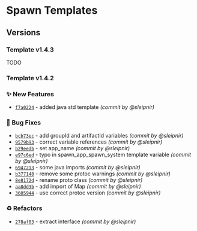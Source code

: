 # Spawn Templates

## Versions

### Template v1.4.3

TODO

### Template v1.4.2

### :sparkles: New Features
- [`f7a0224`](https://github.com/eigr/spawn-templates/commit/f7a022474d404868d4109eaf572326c4452a15e9) - added java std template *(commit by @sleipnir)*

### :bug: Bug Fixes
- [`bcb73ec`](https://github.com/eigr/spawn-templates/commit/bcb73ec097d3b4825e35196a2c7b818c29b486f0) - add groupId and artifactId variables *(commit by @sleipnir)*
- [`9579b93`](https://github.com/eigr/spawn-templates/commit/9579b9302dc41b33016cc2f5b5d0b84b28bf4d82) - correct variable references *(commit by @sleipnir)*
- [`b29eedb`](https://github.com/eigr/spawn-templates/commit/b29eedbbe4ca4a56376df8cecec29b0875c3d17a) - set app_name *(commit by @sleipnir)*
- [`e97c6ed`](https://github.com/eigr/spawn-templates/commit/e97c6ed1b4d464c4a24788e3a422650e873d5e05) - typo in spawn_app_spawn_system template variable *(commit by @sleipnir)*
- [`6947213`](https://github.com/eigr/spawn-templates/commit/69472132bc2d3ed08a96dbdf41a024c223d003e9) - some java imports *(commit by @sleipnir)*
- [`b377148`](https://github.com/eigr/spawn-templates/commit/b37714897a688b3f2e8dcb398199a2f77368bd31) - remove some protoc warnings *(commit by @sleipnir)*
- [`8e8172d`](https://github.com/eigr/spawn-templates/commit/8e8172d65b0c645eca9fe8f6d20e0164a1bb5548) - rename proto class *(commit by @sleipnir)*
- [`aa8dd3b`](https://github.com/eigr/spawn-templates/commit/aa8dd3b92733225c3f0542bc0515ce7b28097e44) - add import of Map *(commit by @sleipnir)*
- [`3605944`](https://github.com/eigr/spawn-templates/commit/36059446c17595664c2896ab0470f03670125ca1) - use correct protoc version *(commit by @sleipnir)*

### :recycle: Refactors
- [`278af03`](https://github.com/eigr/spawn-templates/commit/278af035ef562be1b3c4bfbfde79c42ae4fc38e5) - extract interface *(commit by @sleipnir)*